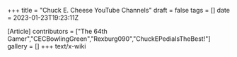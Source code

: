 +++
title = "Chuck E. Cheese YouTube Channels"
draft = false
tags = []
date = 2023-01-23T19:23:11Z

[Article]
contributors = ["The 64th Gamer","CECBowlingGreen","Rexburg090","ChuckEPediaIsTheBest!"]
gallery = []
+++
text/x-wiki